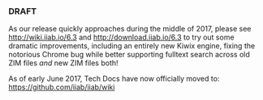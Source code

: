 ### DRAFT

As our release quickly approaches during the middle of 2017, please see http://wiki.iiab.io/6.3 and http://download.iiab.io/6.3 to try out some dramatic improvements, including an entirely new Kiwix engine, fixing the notorious Chrome bug while better supporting fulltext search across old ZIM files *and* new ZIM files both!

As of early June 2017, Tech Docs have now officially moved to: https://github.com/iiab/iiab/wiki